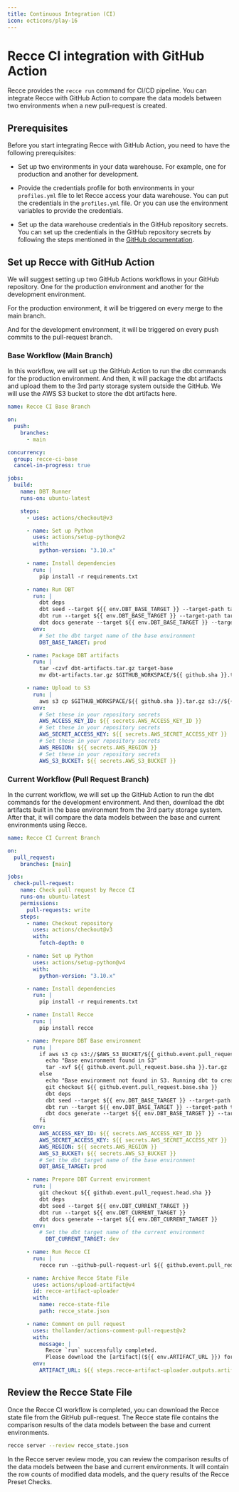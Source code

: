 ```yaml
---
title: Continuous Integration (CI)
icon: octicons/play-16
---
```


# Recce CI integration with GitHub Action

Recce provides the `recce run` command for CI/CD pipeline. You can integrate Recce with GitHub Action to compare the data models between two environments when a new pull-request is created.

## Prerequisites

Before you start integrating Recce with GitHub Action, you need to have the following prerequisites:

- Set up two environments in your data warehouse. For example, one for production and another for development.

- Provide the credentials profile for both environments in your `profiles.yml` file to let Recce access your data warehouse. You can put the credentials in the `profiles.yml` file. Or you can use the environment variables to provide the credentials.

- Set up the data warehouse credentials in the GitHub repository secrets. You can set up the credentials in the GitHub repository secrets by following the steps mentioned in the [GitHub documentation](https://docs.github.com/en/actions/reference/encrypted-secrets).

## Set up Recce with GitHub Action

We will suggest setting up two GitHub Actions workflows in your GitHub repository. One for the production environment and another for the development environment.

For the production environment, it will be triggered on every merge to the main branch.

And for the development environment, it will be triggered on every push commits to the pull-request branch.

### Base Workflow (Main Branch)

In this workflow, we will set up the GitHub Action to run the dbt commands for the production environment. And then, it will package the dbt artifacts and upload them to the 3rd party storage system outside the GitHub. We will use the AWS S3 bucket to store the dbt artifacts here.

```yaml
name: Recce CI Base Branch

on:
  push:
    branches:
      - main

concurrency:
  group: recce-ci-base
  cancel-in-progress: true

jobs:
  build:
    name: DBT Runner
    runs-on: ubuntu-latest

    steps:
      - uses: actions/checkout@v3

      - name: Set up Python
        uses: actions/setup-python@v2
        with:
          python-version: "3.10.x"

      - name: Install dependencies
        run: |
          pip install -r requirements.txt

      - name: Run DBT
        run: |
          dbt deps
          dbt seed --target ${{ env.DBT_BASE_TARGET }} --target-path target-base
          dbt run --target ${{ env.DBT_BASE_TARGET }} --target-path target-base
          dbt docs generate --target ${{ env.DBT_BASE_TARGET }} --target-path target-base
        env:
          # Set the dbt target name of the base environment
          DBT_BASE_TARGET: prod

      - name: Package DBT artifacts
        run: |
          tar -czvf dbt-artifacts.tar.gz target-base
          mv dbt-artifacts.tar.gz $GITHUB_WORKSPACE/${{ github.sha }}.tar.gz

      - name: Upload to S3
        run: |
          aws s3 cp $GITHUB_WORKSPACE/${{ github.sha }}.tar.gz s3://${{ env.AWS_S3_BUCKET }}/${{ github.sha }}.tar.gz
        env:
          # Set these in your repository secrets
          AWS_ACCESS_KEY_ID: ${{ secrets.AWS_ACCESS_KEY_ID }}
          # Set these in your repository secrets
          AWS_SECRET_ACCESS_KEY: ${{ secrets.AWS_SECRET_ACCESS_KEY }}
          # Set these in your repository secrets
          AWS_REGION: ${{ secrets.AWS_REGION }}
          # Set these in your repository secrets
          AWS_S3_BUCKET: ${{ secrets.AWS_S3_BUCKET }}
```

### Current Workflow (Pull Request Branch)

In the current workflow, we will set up the GitHub Action to run the dbt commands for the development environment. And then, download the dbt artifacts built in the base environment from the 3rd party storage system. After that, it will compare the data models between the base and current environments using Recce.

```yaml
name: Recce CI Current Branch

on:
  pull_request:
    branches: [main]

jobs:
  check-pull-request:
    name: Check pull request by Recce CI
    runs-on: ubuntu-latest
    permissions:
      pull-requests: write
    steps:
      - name: Checkout repository
        uses: actions/checkout@v3
        with:
          fetch-depth: 0

      - name: Set up Python
        uses: actions/setup-python@v4
        with:
          python-version: "3.10.x"

      - name: Install dependencies
        run: |
          pip install -r requirements.txt

      - name: Install Recce
        run: |
          pip install recce

      - name: Prepare DBT Base environment
        run: |
          if aws s3 cp s3://$AWS_S3_BUCKET/${{ github.event.pull_request.base.sha }}.tar.gz .; then
            echo "Base environment found in S3"
            tar -xvf ${{ github.event.pull_request.base.sha }}.tar.gz
          else
            echo "Base environment not found in S3. Running dbt to create base environment"
            git checkout ${{ github.event.pull_request.base.sha }}
            dbt deps
            dbt seed --target ${{ env.DBT_BASE_TARGET }} --target-path target-base
            dbt run --target ${{ env.DBT_BASE_TARGET }} --target-path target-base
            dbt docs generate --target ${{ env.DBT_BASE_TARGET }} --target-path target-base
          fi
        env:
          AWS_ACCESS_KEY_ID: ${{ secrets.AWS_ACCESS_KEY_ID }}
          AWS_SECRET_ACCESS_KEY: ${{ secrets.AWS_SECRET_ACCESS_KEY }}
          AWS_REGION: ${{ secrets.AWS_REGION }}
          AWS_S3_BUCKET: ${{ secrets.AWS_S3_BUCKET }}
          # Set the dbt target name of the base environment
          DBT_BASE_TARGET: prod

      - name: Prepare DBT Current environment
        run: |
          git checkout ${{ github.event.pull_request.head.sha }}
          dbt deps
          dbt seed --target ${{ env.DBT_CURRENT_TARGET }}
          dbt run --target ${{ env.DBT_CURRENT_TARGET }}
          dbt docs generate --target ${{ env.DBT_CURRENT_TARGET }}
        env:
          # Set the dbt target name of the current environment
	        DBT_CURRENT_TARGET: dev

      - name: Run Recce CI
        run: |
          recce run --github-pull-request-url ${{ github.event.pull_request.html_url }}

      - name: Archive Recce State File
        uses: actions/upload-artifact@v4
        id: recce-artifact-uploader
        with:
          name: recce-state-file
          path: recce_state.json

      - name: Comment on pull request
        uses: thollander/actions-comment-pull-request@v2
        with:
          message: |
            Recce `run` successfully completed.
            Please download the [artifact](${{ env.ARTIFACT_URL }}) for the state file.
        env:
          ARTIFACT_URL: ${{ steps.recce-artifact-uploader.outputs.artifact-url }}
```

## Review the Recce State File

Once the Recce CI workflow is completed, you can download the Recce state file from the GitHub pull-request. The Recce state file contains the comparison results of the data models between the base and current environments.

```bash
recce server --review recce_state.json
```

In the Recce server review mode, you can review the comparison results of the data models between the base and current environments. It will contain the row counts of modified data models, and the query results of the Recce Preset Checks.
